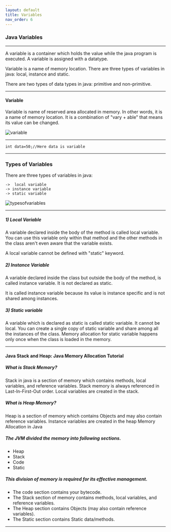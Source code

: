 ```yaml
---
layout: default
title: Variables
nav_order: 6
---
```

### Java Variables

-------

A variable is a container which holds the value while the java program is executed. A variable is assigned with a datatype.

Variable is a name of memory location. There are three types of variables in java: local, instance and static.

There are two types of data types in java: primitive and non-primitive.

-------

#### Variable

Variable is name of reserved area allocated in memory. In other words, it is a name of memory location. It is a combination of "vary + able" that means its value can be changed.

![variable](https://static.javatpoint.com/core/images/variable.png)

-------
    int data=50;//Here data is variable  
--------

### Types of Variables

There are three types of variables in java:

    ->  local variable
    -> instance variable
    -> static variable

![typesofvariables](https://static.javatpoint.com/core/images/types-of-variables1.png)

------

##### 1) Local Variable

A variable declared inside the body of the method is called local variable. You can use this variable only within that method and the other methods in the class aren't even aware that the variable exists.

A local variable cannot be defined with "static" keyword.

##### 2) Instance Variable

A variable declared inside the class but outside the body of the method, is called instance variable. It is not declared as static.

It is called instance variable because its value is instance specific and is not shared among instances.

##### 3) Static variable

A variable which is declared as static is called static variable. It cannot be local. You can create a single copy of static variable and share among all the instances of the class. Memory allocation for static variable happens only once when the class is loaded in the memory. 


-------

#### Java Stack and Heap: Java Memory Allocation Tutorial

##### What is Stack Memory?

Stack in java is a section of memory which contains methods, local variables, and reference variables. Stack memory is always referenced in Last-In-First-Out order. Local variables are created in the stack.
##### What is Heap Memory?

Heap is a section of memory which contains Objects and may also contain reference variables. Instance variables are created in the heap
Memory Allocation in Java

##### The JVM divided the memory into following sections.

   - Heap
   - Stack
   - Code
   - Static

##### This division of memory is required for its effective management.

   - The code section contains your bytecode.
   - The Stack section of memory contains methods, local variables, and reference variables.
   - The Heap section contains Objects (may also contain reference variables).
   - The Static section contains Static data/methods.
   
 ------
 
 